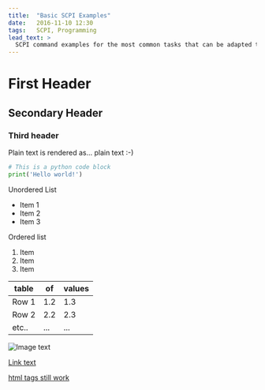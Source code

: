 ```yaml
---
title:  "Basic SCPI Examples"
date:   2016-11-10 12:30
tags:   SCPI, Programming
lead_text: >
  SCPI command examples for the most common tasks that can be adapted to any programming language.
---
```



First Header
============

Secondary Header
----------------

### Third header

Plain text is rendered as... plain text :-)

~~~ python
# This is a python code block
print('Hello world!')
~~~

Unordered List
- Item 1
- Item 2
- Item 3

Ordered list
1. Item
2. Item
3. Item

| table | of  | values |
|-------|-----|--------|
| Row 1 | 1.2 | 1.3    |
| Row 2 | 2.2 | 2.3    |
| etc.. | ... | ...    |

![Image text](img_name)

[Link text](link_url)

<a href="#">html tags still work</a>

